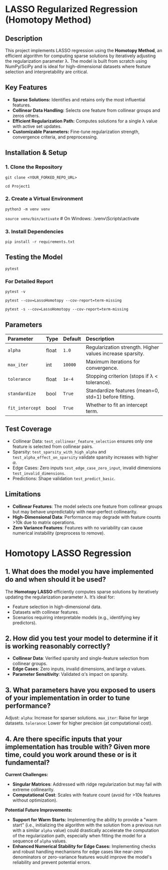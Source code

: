 # LASSO Regularized Regression (Homotopy Method)

## Description
This project implements LASSO regression using the **Homotopy Method**, an efficient algorithm for computing sparse solutions by iteratively adjusting the regularization parameter λ. The model is built from scratch using NumPy/SciPy and is ideal for high-dimensional datasets where feature selection and interpretability are critical.

## Key Features
- **Sparse Solutions:** Identifies and retains only the most influential features.
- **Collinear Data Handling:** Selects one feature from collinear groups and zeros others.
- **Efficient Regularization Path:** Computes solutions for a single λ value with active set updates.
- **Customizable Parameters:** Fine-tune regularization strength, convergence criteria, and preprocessing.

## Installation & Setup
### 1. Clone the Repository
`git clone <YOUR_FORKED_REPO_URL>`

`cd Project1`

### 2. Create a Virtual Environment
  `python3 -m venv venv`
  
  `source venv/bin/activate`        # On Windows: .\venv\Scripts\activate

### 3. Install Dependencies
  `pip install -r requirements.txt`

## Testing the Model
  `pytest`

### For Detailed Report
  `pytest -v`

  `pytest --cov=LassoHomotopy --cov-report=term-missing`

  `pytest -s --cov=LassoHomotopy --cov-report=term-missing`

## Parameters
| Parameter     | Type    | Default | Description                                                        |
| :------------ | :------ | :------ | :----------------------------------------------------------------- |
| `alpha`       | float   | `1.0`   | Regularization strength. Higher values increase sparsity.          |
| `max_iter`    | int     | `10000` | Maximum iterations for convergence.                                |
| `tolerance`   | float   | `1e-4`  | Stopping criterion (stops if λ < tolerance).                     |
| `standardize` | bool    | `True`  | Standardize features (mean=0, std=1) before fitting.            |
| `fit_intercept` | bool    | `True`  | Whether to fit an intercept term.                                |


## Test Coverage
* Collinear Data: `test_collinear_feature_selection` ensures only one feature is selected from collinear pairs.
* Sparsity: `test_sparsity_with_high_alpha` and `test_alpha_effect_on_sparsity` validate sparsity increases with higher *α*.
* Edge Cases: Zero inputs `test_edge_case_zero_input`, invalid dimensions `test_invalid_dimensions`.
* Predictions: Shape validation `test_predict_basic`.


## Limitations
* **Collinear Features**: The model selects one feature from collinear groups but may behave unpredictably with near-perfect collinearity.
* **High-Dimensional Data**: Performance may degrade with feature counts >10k due to matrix operations.
* **Zero Variance Features**: Features with no variability can cause numerical instability (preprocess to remove).


# Homotopy LASSO Regression

## 1. What does the model you have implemented do and when should it be used?
The **Homotopy LASSO** efficiently computes sparse solutions by iteratively updating the regularization parameter λ. It’s ideal for:
* Feature selection in high-dimensional data.
* Datasets with collinear features.
* Scenarios requiring interpretable models (e.g., identifying key predictors).

## 2. How did you test your model to determine if it is working reasonably correctly?
* **Collinear Data**: Verified sparsity and single-feature selection from collinear groups.
* **Edge Cases**: Zero inputs, invalid dimensions, and large *α* values.
* **Parameter Sensitivity**: Validated α’s impact on sparsity.

## 3. What parameters have you exposed to users of your implementation in order to tune performance? 
Adjust:
`alpha`: Increase for sparser solutions.
`max_iter`: Raise for large datasets.
`tolerance`: Lower for higher precision (at computational cost).

## 4. Are there specific inputs that your implementation has trouble with? Given more time, could you work around these or is it fundamental?
**Current Challenges:**
* **Singular Matrices**: Addressed with ridge regularization but may fail with extreme collinearity.
* **Computational Cost**: Scales with feature count (avoid for >10k features without optimization).

**Potential Future Improvements:**
* **Support for Warm Starts:** Implementing the ability to provide a "warm start" (i.e., initializing the algorithm with the solution from a previous run with a similar `alpha` value) could drastically accelerate the computation of the regularization path, especially when fitting the model for a sequence of `alpha` values.
* **Enhanced Numerical Stability for Edge Cases:** Implementing checks and robust handling mechanisms for edge cases like near-zero denominators or zero-variance features would improve the model's reliability and prevent potential errors.
